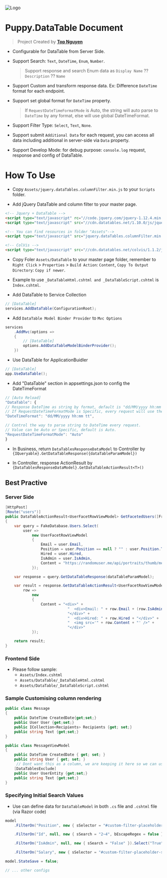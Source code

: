 ﻿![Logo](favicon.ico)
# Puppy.DataTable Document
> Project Created by [**Top Nguyen**](http://topnguyen.net)

- Configurable for DataTable from Server Side.

- Support Search: `Text`, `DateTime`, `Enum`, `Number`.
  > Support response and search Enum data as `Display Name` ?? `Description` ?? `Name`

- Support Custom and transform response data. Ex: Difference `DateTime` format for each endpoint.

- Support set global format for `DateTime` property.
  > If `RequestDateTimeFormatMode` is Auto, the string will auto parse to `DateTime` by any format, else will use global DateTimeFormat.

- Support Filter Type: `Select`, `Text`, `None`.

- Support submit `Additional Data` for each request, you can access all data including additional in server-side via `Data` property.

- Support Develop Mode: for debug purpose: `console.log` request, response and config of DataTable.

# How To Use
- Copy `Assets/jquery.dataTables.columnFilter.min.js` to your `Scripts` folder.

- Add jQuery DataTable and column filter to your master page.
```html
<!-- Jquery + DataTable -->
<script type="text/javascript" rc="//code.jquery.com/jquery-1.12.4.min.js"></script>
<script type="text/javascript" src="//cdn.datatables.net/1.10.0/js/jquery.dataTables.min.js"></script>

<!-- You can find resources in folder "Assets"-->
<script type="text/javascript" src="jquery.dataTables.columnFilter.min.js"></script>

<!-- ColVis -->
<script type="text/javascript" src="//cdn.datatables.net/colvis/1.1.2/js/dataTables.colVis.min.js"></script>
```

- Copy Foler `Assets/DataTable` to your master page folder, remember to `Right Click` > `Properties` > `Build Action`: `Content`, `Copy To Output Directory`: `Copy if newer`.

- Example to use `_DataTableHtml.cshtml and _DataTableScript.cshtml` is `Index.cshtml`.

- Add DataTable to Service Collection
```csharp
// [DataTable]
services.AddDataTable(ConfigurationRoot);
```

- Add `DataTable Model Binder Provider` to `Mvc Options`
```csharp
services
	.AddMvc(options =>
	{
		// [DataTable]
		options.AddDataTableModelBinderProvider();
	})
```

- Use DataTable for ApplicationBuidler
```csharp
// [DataTable]
app.UseDataTable();
```

- Add "DataTable" section in appsettings.json to config the DateTimeFormat
```javascript
// [Auto Reload]
"DataTable": {
// Response DateTime as string by format, default is "dd/MM/yyyy hh:mm tt".
// If RequestDateTimeFormatMode is Specific, every request will use the format to parse to DateTime.
"DateTimeFormat": "dd/MM/yyyy hh:mm tt",

// Control the way to parse string to DateTime every request.
// Value can be Auto or Specific, default is Auto.
"RequestDateTimeFormatMode": "Auto"
}
```

- In Business, return `DataTablesResponseDataModel` to Controller by `{IQueryable}.GetDataTableResponse({dataTableParamModel})`

- In Controller, response ActionResult by `{DataTablesResponseDataModel}.GetDataTableActionResult<T>()`

## Best Practive

### Server Side
```csharp
[HttpPost]
[Route("users")]
public DataTableActionResult<UserFacetRowViewModel> GetFacetedUsers([FromForm]DataTableParamModel dataTableParamModel)
{
    var query = FakeDatabase.Users.Select(
        user =>
            new UserFacetRowViewModel
            {
                Email = user.Email,
                Position = user.Position == null ? "" : user.Position.ToString(),
                Hired = user.Hired,
                IsAdmin = user.IsAdmin,
                Content = "https://randomuser.me/api/portraits/thumb/men/" + user.Id + ".jpg"
            });

    var response = query.GetDataTableResponse(dataTableParamModel);

    var result = response.GetDataTableActionResult<UserFacetRowViewModel>(
        row =>
            new
            {
                Content = "<div>" +
                            "  <div>Email: " + row.Email + (row.IsAdmin ? " (admin)" : "") +
                            "</div>" +
                            "  <div>Hired: " + row.Hired + "</div>" +
                            "  <img src='" + row.Content + "' />" +
                            "</div>"
            });

    return result;
}
```

### Frontend Side
- Please follow sample: 
	+ `Assets/Index.cshtml`
	+ `Assets/DataTable/_DataTableHtml.cshtml`
	+ `Assets/DataTable/_DataTableScript.cshtml`

### Sample Customising column rendering
```csharp
public class Message
{
    public DateTime CreatedDate{get;set;}
    public User User {get;set;} 
    public ICollection<Recipients> Recipients {get; set;}
    public string Text {get;set;}
}

public class MessageViewModel
{
    public DateTime CreatedDate { get; set; }
    public string User { get; set; } 
     // Dont want this as a column, we are keeping it here so we can use it in the transform 
    [DataTablesExclude]
    public User UserEntity {get;set;} 
    public string Text {get;set;}
}
```

### Specifying Initial Search Values
- Use can define data for `DataTableModel` in both `.cs` file and `.cshtml` file (via Razor code)
```csharp
model
    .FilterOn("Position", new { sSelector = "#custom-filter-placeholder-position" }, new { sSearch = "Tester" }).Select("Engineer", "Tester", "Manager")

    .FilterOn("Id", null, new { sSearch = "2~4", bEscapeRegex = false }).NumberRange()

    .FilterOn("IsAdmin", null, new { sSearch = "False" }).Select("True","False")

    .FilterOn("Salary", new { sSelector = "#custom-filter-placeholder-salary" }, new { sSearch = "1000~100000" }).NumberRange();

model.StateSave = false;

// ... other configs
```